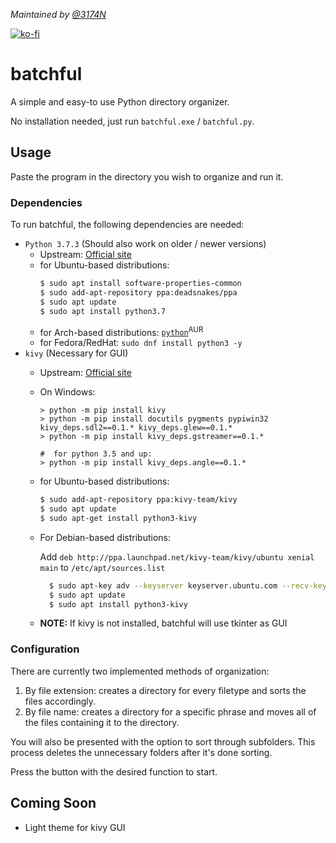 *Maintained by [@3174N](https://github.com/3174N)*

[![ko-fi](https://www.ko-fi.com/img/githubbutton_sm.svg)](https://ko-fi.com/embersandsgamestudios)
# batchful
A simple and easy-to use Python directory organizer. 

No installation needed, just run `batchful.exe` / `batchful.py`.

## Usage
Paste the program in the directory you wish to organize and run it.

### Dependencies
To run batchful, the following dependencies are needed: 
* `Python 3.7.3` (Should also work on older / newer versions)
  * Upstream: [Official site](https://www.python.org/downloads/)
  * for Ubuntu-based distributions: 
    ```bash
    $ sudo apt install software-properties-common
    $ sudo add-apt-repository ppa:deadsnakes/ppa
    $ sudo apt update
    $ sudo apt install python3.7
    ```
  * for Arch-based distributions: [`python`](https://www.archlinux.org/packages/extra/x86_64/python/)<sup>AUR</sup>
  * for Fedora/RedHat: `sudo dnf install python3 -y`
* `kivy` (Necessary for GUI)
  * Upstream: [Official site](https://kivy.org/#download)
  * On Windows:
    ```commandline
    > python -m pip install kivy
    > python -m pip install docutils pygments pypiwin32 kivy_deps.sdl2==0.1.* kivy_deps.glew==0.1.*
    > python -m pip install kivy_deps.gstreamer==0.1.*
    
    #  for python 3.5 and up:
    > python -m pip install kivy_deps.angle==0.1.*
    ```
  * for Ubuntu-based distributions: 
    ```bash
    $ sudo add-apt-repository ppa:kivy-team/kivy  
    $ sudo apt update
    $ sudo apt-get install python3-kivy
    ```
  * For Debian-based distributions:
  
    Add `deb http://ppa.launchpad.net/kivy-team/kivy/ubuntu xenial main` to `/etc/apt/sources.list`
    ```bash
      $ sudo apt-key adv --keyserver keyserver.ubuntu.com --recv-keys A863D2D6
      $ sudo apt update
      $ sudo apt install python3-kivy
      ```
  
  * **NOTE:** If kivy is not installed, batchful will use tkinter as GUI

### Configuration
There are currently two implemented methods of organization: 
1. By file extension: creates a directory for every filetype and sorts the files accordingly. 
2. By file name: creates a directory for a specific phrase and moves all of the files containing it to the directory.

You will also be presented with the option to sort through subfolders.
This process deletes the unnecessary folders after it's done sorting.

Press the button with the desired function to start.

## Coming Soon
- Light theme for kivy GUI
